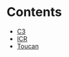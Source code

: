 

# Contents
- [C3](/src/infinity/facets/Bridges/C3)
- [ICR](/src/infinity/facets/Bridges/ICR)
- [Toucan](/src/infinity/facets/Bridges/Toucan)

